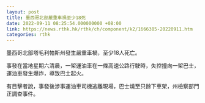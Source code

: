 ```yaml
---
layout: post
title: 墨西哥北部嚴重車禍至少18死
date: 2022-09-11 08:25:54.000000000 +08:00
link: https://news.rthk.hk/rthk/ch/component/k2/1666385-20220911.htm
categories: rthk
---
```


墨西哥北部塔毛利帕斯州發生嚴重車禍，至少18人死亡。

事發在當地星期六清晨，一架運油車在一條高速公路行駛時，失控撞向一架巴士，運油車發生爆炸，導致巴士起火。

有目擊者說，事發後涉事運油車司機逃離現場，巴士燒至只餘下車架，州檢察部門正調查事件。
